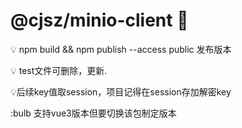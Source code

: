 # @cjsz/minio-client :chicken:


:bulb: npm build && npm publish --access public 发布版本


:bulb: test文件可删除，更新.


:bulb:后续key值取session，项目记得在session存加解密key


:bulb 支持vue3版本但要切换该包制定版本